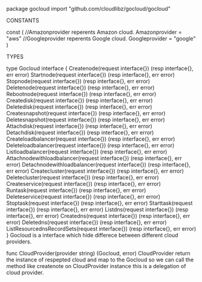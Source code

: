 package gocloud
    import "github.com/cloudlibz/gocloud/gocloud"


CONSTANTS

const (
    //Amazonprovider reperents Amazon cloud.
    Amazonprovider = "aws"
    //Googleprovider reperents Google cloud.
    Googleprovider = "google"
)

TYPES

type Gocloud interface {
    Createnode(request interface{}) (resp interface{}, err error)
    Startnode(request interface{}) (resp interface{}, err error)
    Stopnode(request interface{}) (resp interface{}, err error)
    Deletenode(request interface{}) (resp interface{}, err error)
    Rebootnode(request interface{}) (resp interface{}, err error)
    Createdisk(request interface{}) (resp interface{}, err error)
    Deletedisk(request interface{}) (resp interface{}, err error)
    Createsnapshot(request interface{}) (resp interface{}, err error)
    Deletesnapshot(request interface{}) (resp interface{}, err error)
    Attachdisk(request interface{}) (resp interface{}, err error)
    Detachdisk(request interface{}) (resp interface{}, err error)
    Createloadbalancer(request interface{}) (resp interface{}, err error)
    Deleteloadbalancer(request interface{}) (resp interface{}, err error)
    Listloadbalancer(request interface{}) (resp interface{}, err error)
    Attachnodewithloadbalancer(request interface{}) (resp interface{}, err error)
    Detachnodewithloadbalancer(request interface{}) (resp interface{}, err error)
    Createcluster(request interface{}) (resp interface{}, err error)
    Deletecluster(request interface{}) (resp interface{}, err error)
    Createservice(request interface{}) (resp interface{}, err error)
    Runtask(request interface{}) (resp interface{}, err error)
    Deleteservice(request interface{}) (resp interface{}, err error)
    Stoptask(request interface{}) (resp interface{}, err error)
    Starttask(request interface{}) (resp interface{}, err error)
    Listdns(request interface{}) (resp interface{}, err error)
    Createdns(request interface{}) (resp interface{}, err error)
    Deletedns(request interface{}) (resp interface{}, err error)
    ListResourcednsRecordSets(request interface{}) (resp interface{}, err error)
}
    Gocloud is a interface which hide differece between different cloud
    providers.

func CloudProvider(provider string) (Gocloud, error)
    CloudProvider return the instance of respepted cloud and map to the
    Gocloud so we can call the method like createnote on CloudProvider
    instance this is a delegation of cloud provider.


